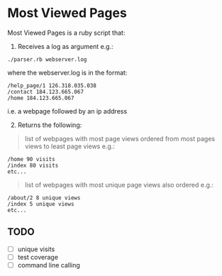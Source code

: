 Most Viewed Pages
=================

Most Viewed Pages is a ruby script that:

1) Receives a log as argument e.g.: 

```
./parser.rb webserver.log
```

where the webserver.log is in the format:

```
/help_page/1 126.318.035.038
/contact 184.123.665.067
/home 184.123.665.067
```

i.e. a webpage followed by an ip address

2)  Returns the following:

> list of webpages with most page views ordered from most pages views to least page views e.g.:
```
/home 90 visits 
/index 80 visits 
etc... 
```

> list of webpages with most unique page views also ordered e.g.:
```
/about/2 8 unique views 
/index 5 unique views 
etc...
```

## TODO

* [ ] unique visits
* [ ] test coverage
* [ ] command line calling